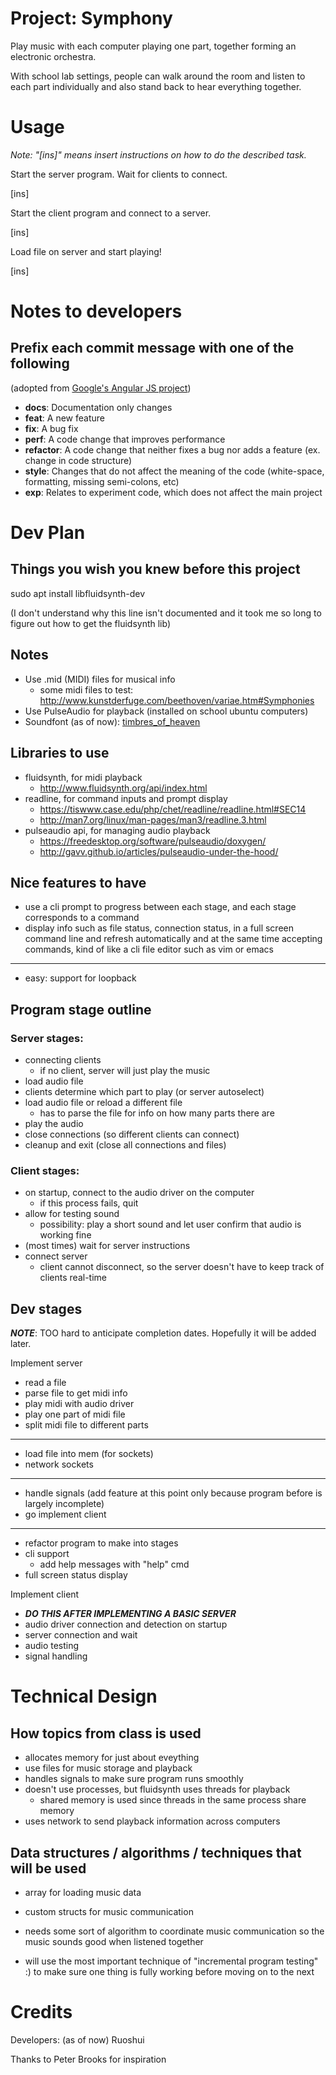 # Project: Symphony
Play music with each computer playing one part, together forming an electronic orchestra.

With school lab settings, people can walk around the room and listen to each part individually and also stand back to hear everything together.

# Usage
_Note: "[ins]" means insert instructions on how to do the described task._

Start the server program. Wait for clients to connect.

[ins]

Start the client program and connect to a server.

[ins]

Load file on server and start playing!

[ins]

# Notes to developers

## Prefix each commit message with one of the following 
(adopted from [Google's Angular JS project](https://github.com/angular/angular/blob/master/CONTRIBUTING.md#commit))

- __docs__: Documentation only changes
- __feat__: A new feature
- __fix__: A bug fix
- __perf__: A code change that improves performance
- __refactor__: A code change that neither fixes a bug nor adds a feature (ex. change in code structure)
- __style__: Changes that do not affect the meaning of the code (white-space, formatting, missing semi-colons, etc)
- __exp__: Relates to experiment code, which does not affect the main project

# Dev Plan

## Things you wish you knew before this project
sudo apt install libfluidsynth-dev

(I don't understand why this line isn't documented and it took me so long to figure out how to get the fluidsynth lib)

## Notes
- Use .mid (MIDI) files for musical info
  - some midi files to test: http://www.kunstderfuge.com/beethoven/variae.htm#Symphonies
- Use PulseAudio for playback (installed on school ubuntu computers)
- Soundfont (as of now): [timbres_of_heaven](http://midkar.com/soundfonts/)


## Libraries to use

- fluidsynth, for midi playback
  - http://www.fluidsynth.org/api/index.html
- readline, for command inputs and prompt display 
  - https://tiswww.case.edu/php/chet/readline/readline.html#SEC14
  - http://man7.org/linux/man-pages/man3/readline.3.html
- pulseaudio api, for managing audio playback
  - https://freedesktop.org/software/pulseaudio/doxygen/
  - http://gavv.github.io/articles/pulseaudio-under-the-hood/


## Nice features to have

- use a cli prompt to progress between each stage, and each stage corresponds to a command
- display info such as file status, connection status, in a full screen command line and refresh automatically and at the same time accepting commands, kind of like a cli file editor such as vim or emacs
--------------------------------------------
- easy: support for loopback

## Program stage outline

### Server stages: 
  - connecting clients
    - if no client, server will just play the music
  - load audio file
  - clients determine which part to play (or server autoselect)
  - load audio file or reload a different file
    - has to parse the file for info on how many parts there are
  - play the audio
  - close connections (so different clients can connect)
  - cleanup and exit (close all connections and files)

### Client stages:
  - on startup, connect to the audio driver on the computer
    - if this process fails, quit
  - allow for testing sound
    - possibility: play a short sound and let user confirm that audio is working fine
  - (most times) wait for server instructions
  - connect server
    - client cannot disconnect, so the server doesn't have to keep track of clients real-time

## Dev stages
___NOTE___: TOO hard to anticipate completion dates. Hopefully it will be added later.

Implement server

  - read a file
  - parse file to get midi info
  - play midi with audio driver
  - play one part of midi file
  - split midi file to different parts
---------------------------------------
  - load file into mem (for sockets)
  - network sockets
---------------------------------------
  - handle signals (add feature at this point only because program before is largely incomplete)
  - go implement client
---------------------------------------
  - refactor program to make into stages
  - cli support
    - add help messages with "help" cmd
  - full screen status display

Implement client
  - ***DO THIS AFTER IMPLEMENTING A BASIC SERVER***
  - audio driver connection and detection on startup
  - server connection and wait
  - audio testing
  - signal handling

# Technical Design

## How topics from class is used
- allocates memory for just about eveything
- use files for music storage and playback
- handles signals to make sure program runs smoothly
- doesn't use processes, but fluidsynth uses threads for playback
  - shared memory is used since threads in the same process share memory
- uses network to send playback information across computers

## Data structures / algorithms / techniques that will be used

- array for loading music data
- custom structs for music communication
- needs some sort of algorithm to coordinate music communication so the music sounds good when listened together

- will use the most important technique of "incremental program testing" :) to make sure one thing is fully working before moving on to the next

# Credits
Developers: (as of now) Ruoshui

Thanks to Peter Brooks for inspiration